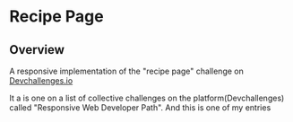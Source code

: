 
# Recipe Page

## Overview
A responsive implementation of the "recipe page" challenge on [Devchallenges.io](https://devchallenges.io/challenges/OEKdUZ6xs0h99C38XVht)

It a is one on a list of collective challenges on the platform(Devchallenges) called "Responsive Web Developer Path".
And this is one of my entries